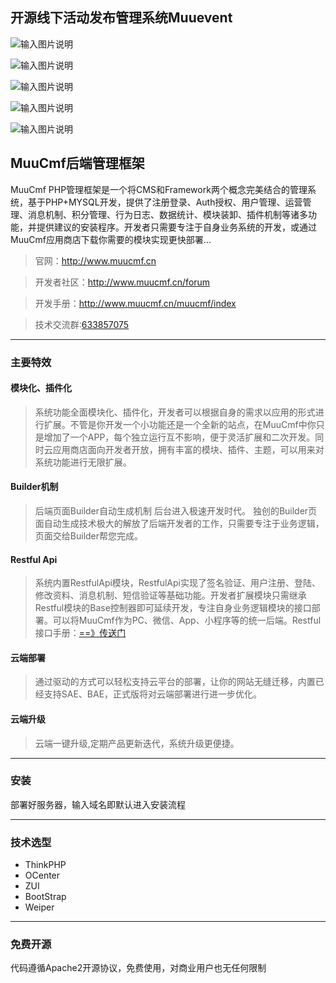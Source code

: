 ## 开源线下活动发布管理系统Muuevent



![输入图片说明](https://gitee.com/uploads/images/2018/0614/232744_f34a59c0_378490.png "TIM截图20180614232312.png")

![输入图片说明](https://gitee.com/uploads/images/2018/0614/232802_113b7594_378490.png "TIM截图20180614232453.png")

![输入图片说明](https://gitee.com/uploads/images/2018/0614/232821_e348a96c_378490.png "TIM截图20180614232543.png")

![输入图片说明](https://gitee.com/uploads/images/2018/0614/232846_affc0035_378490.png "TIM截图20180614232613.png")

![输入图片说明](https://gitee.com/uploads/images/2018/0614/232901_cd7b1f9e_378490.png "TIM截图20180614232655.png")


## MuuCmf后端管理框架

MuuCmf PHP管理框架是一个将CMS和Framework两个概念完美结合的管理系统，基于PHP+MYSQL开发，提供了注册登录、Auth授权、用户管理、运营管理、消息机制、积分管理、行为日志、数据统计、模块装卸、插件机制等诸多功能，并提供建议的安装程序。开发者只需要专注于自身业务系统的开发，或通过MuuCmf应用商店下载你需要的模块实现更快部署...

>官网：http://www.muucmf.cn

>开发者社区：http://www.muucmf.cn/forum

>开发手册：http://www.muucmf.cn/muucmf/index

>技术交流群:[633857075][2]

----------
### 主要特效

#### 模块化、插件化

> 系统功能全面模块化、插件化，开发者可以根据自身的需求以应用的形式进行扩展。不管是你开发一个小功能还是一个全新的站点，在MuuCmf中你只是增加了一个APP，每个独立运行互不影响，便于灵活扩展和二次开发。同时云应用商店面向开发者开放，拥有丰富的模块、插件、主题，可以用来对系统功能进行无限扩展。

#### Builder机制
>后端页面Builder自动生成机制 后台进入极速开发时代。
独创的Builder页面自动生成技术极大的解放了后端开发者的工作，只需要专注于业务逻辑，页面交给Builder帮您完成。

#### Restful Api
>系统内置RestfulApi模块，RestfulApi实现了签名验证、用户注册、登陆、修改资料、消息机制、短信验证等基础功能。开发者扩展模块只需继承Restful模块的Base控制器即可延续开发，专注自身业务逻辑模块的接口部署。可以将MuuCmf作为PC、微信、App、小程序等的统一后端。Restful接口手册：[==》传送门][1]

#### 云端部署
>通过驱动的方式可以轻松支持云平台的部署，让你的网站无缝迁移，内置已经支持SAE、BAE，正式版将对云端部署进行进一步优化。

#### 云端升级
>云端一键升级,定期产品更新迭代，系统升级更便捷。

------------
### 安装
部署好服务器，输入域名即默认进入安装流程

------------
### 技术选型
 - ThinkPHP
 - OCenter
 - ZUI
 - BootStrap
 - Weiper
 
----------
### 免费开源

代码遵循Apache2开源协议，免费使用，对商业用户也无任何限制




  [1]: http://www.muucmf.cn/Muudoc/item/show/item_id/16?page_id=159
  [2]: //shang.qq.com/wpa/qunwpa?idkey=41b276f825500f4d1b4fa56f060c6349317a3489503fe823d5674d23b9df9983